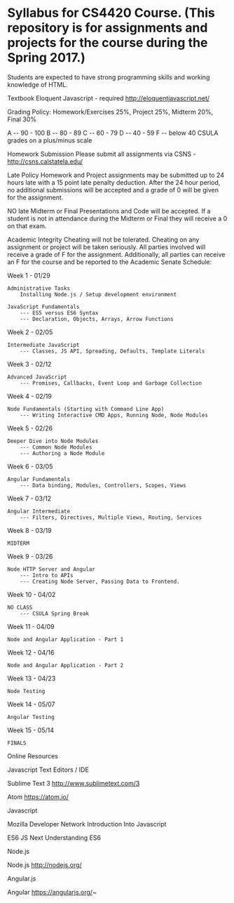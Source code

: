 # Syllabus for CS4420 Course. (This repository is for assignments and projects for the course during the Spring 2017.)
Students are expected to have strong programming skills and working knowledge of HTML.

Textbook
Eloquent Javascript - required http://eloquentjavascript.net/

Grading Policy:
Homework/Exercises 25%, Project 25%, Midterm 20%, Final 30%

A -- 90 - 100
B -- 80 - 89
C -- 60 - 79
D -- 40 - 59
F -- below 40
CSULA grades on a plus/minus scale

Homework Submission
Please submit all assignments via CSNS - http://csns.calstatela.edu/

Late Policy
Homework and Project assignments may be submitted up to 24 hours late with a 15 point late penalty deduction. After the 24 hour period, no additional submissions will be accepted and a grade of 0 will be given for the assignment.

NO late Midterm or Final Presentations and Code will be accepted. If a student is not in attendance during the Midterm or Final they will receive a 0 on that exam.

Academic Integrity
Cheating will not be tolerated. Cheating on any assignment or project will be taken seriously. All parties involved will receive a grade of F for the assignment. Additionally, all parties can receive an F for the course and be reported to the Academic Senate
Schedule:

Week 1 - 01/29

    Administrative Tasks
        Installing Node.js / Setup development environment

    JavaScript Fundamentals
        --- ES5 versus ES6 Syntax
	    --- Declaration, Objects, Arrays, Arrow Functions

Week 2 - 02/05

    Intermediate JavaScript
        --- Classes, JS API, Spreading, Defaults, Template Literals

Week 3 - 02/12

    Advanced JavaScript
        --- Promises, Callbacks, Event Loop and Garbage Collection

Week 4 - 02/19

    Node Fundamentals (Starting with Command Line App)
        --- Writing Interactive CMD Apps, Running Node, Node Modules

Week 5 - 02/26

    Deeper Dive into Node Modules
        --- Common Node Modules
	    --- Authoring a Node Module

Week 6 - 03/05

    Angular Fundamentals
        --- Data binding, Modules, Controllers, Scopes, Views

Week 7 - 03/12

    Angular Intermediate
        --- Filters, Directives, Multiple Views, Routing, Services

Week 8 - 03/19

    MIDTERM

Week 9 - 03/26

    Node HTTP Server and Angular
        --- Intro to APIs
	    --- Creating Node Server, Passing Data to Frontend.

Week 10 - 04/02

    NO CLASS
        --- CSULA Spring Break

Week 11 - 04/09

    Node and Angular Application - Part 1

Week 12 - 04/16

    Node and Angular Application - Part 2

Week 13 - 04/23

    Node Testing

Week 14 - 05/07

    Angular Testing

Week 15 - 05/14

    FINALS

Online Resources

Javascript Text Editors / IDE

Sublime Text 3
http://www.sublimetext.com/3

Atom
https://atom.io/

Javascript

Mozilla Developer Network
Introduction Into Javascript

ES6
JS Next
Understanding ES6

Node.js

Node.js
http://nodejs.org/

Angular.js

Angular
https://angularjs.org/~